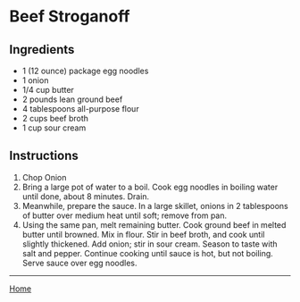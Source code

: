 # Beef Stroganoff

## Ingredients
- 1 (12 ounce) package egg noodles
- 1 onion
- 1/4 cup butter
- 2 pounds lean ground beef
- 4 tablespoons all-purpose flour
- 2 cups beef broth
- 1 cup sour cream


## Instructions
1. Chop Onion
2. Bring a large pot of water to a boil. Cook egg noodles in boiling water until done, about 8 minutes. Drain.
3. Meanwhile, prepare the sauce. In a large skillet, onions in 2 tablespoons of butter over medium heat until soft; remove from pan.
4. Using the same pan, melt remaining butter. Cook ground beef in melted butter until browned. Mix in flour. Stir in beef broth, and cook until slightly thickened. Add onion; stir in sour cream. Season to taste with salt and pepper. Continue cooking until sauce is hot, but not boiling. Serve sauce over egg noodles.

---
[Home](../)